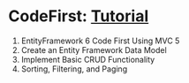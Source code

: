 # CodeFirst: [Tutorial](https://learn.microsoft.com/en-us/aspnet/mvc/overview/getting-started/getting-started-with-ef-using-mvc/)
1. EntityFramework 6 Code First Using MVC 5
2. Create an Entity Framework Data Model
3. Implement Basic CRUD Functionality
4. Sorting, Filtering, and Paging
